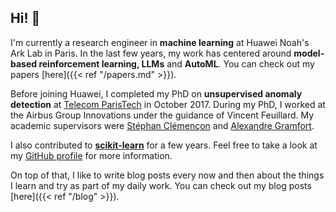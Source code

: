 ## Hi! 👋

I'm currently a research engineer in **machine learning** at Huawei Noah's Ark Lab in Paris. In the last few years, my work has centered around **model-based reinforcement learning, LLMs** and **AutoML**. You can check out my papers [here]({{< ref "/papers.md" >}}).

Before joining Huawei, I completed my PhD on **unsupervised anomaly detection** at [Telecom ParisTech](http://www.telecom-paristech.fr/) in October 2017. During my PhD, I worked at the Airbus Group Innovations under the guidance of Vincent Feuillard. My academic supervisors were [Stéphan Clémençon](https://perso.telecom-paristech.fr/clemenco/) and [Alexandre Gramfort](http://alexandre.gramfort.net/).

I also contributed to [**scikit-learn**](http://scikit-learn.org/stable/) for a few years. Feel free to take a look at my [GitHub profile](https://github.com/albertcthomas) for more information.

On top of that, I like to write blog posts every now and then about the things I learn and try as part of my daily work. You can check out my blog posts [here]({{< ref "/blog" >}}).
